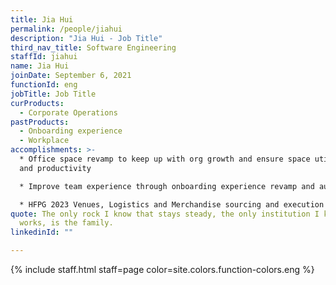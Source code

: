 ```yaml
---
title: Jia Hui
permalink: /people/jiahui
description: "Jia Hui - Job Title"
third_nav_title: Software Engineering
staffId: jiahui
name: Jia Hui
joinDate: September 6, 2021
functionId: eng
jobTitle: Job Title
curProducts:
  - Corporate Operations
pastProducts:
  - Onboarding experience
  - Workplace
accomplishments: >-
  * Office space revamp to keep up with org growth and ensure space utilisation
  and productivity

  * Improve team experience through onboarding experience revamp and automation

  * HFPG 2023 Venues, Logistics and Merchandise sourcing and execution
quote: The only rock I know that stays steady, the only institution I know that
  works, is the family.
linkedinId: ""

---
```


{% include staff.html staff=page color=site.colors.function-colors.eng %}
